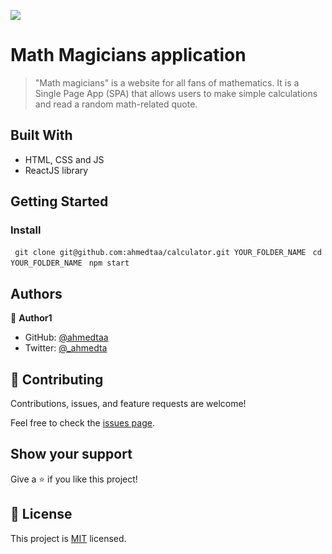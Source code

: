 ![](https://img.shields.io/badge/Microverse-blueviolet)

# Math Magicians application

> "Math magicians" is a website for all fans of mathematics. It is a Single Page App (SPA) that allows users to make simple calculations and read a random math-related quote.

## Built With

- HTML, CSS and JS
- ReactJS library

## Getting Started

### Install

` git clone git@github.com:ahmedtaa/calculator.git YOUR_FOLDER_NAME`
` cd YOUR_FOLDER_NAME`
` npm start`

## Authors

👤 **Author1**

- GitHub: [@ahmedtaa](https://github.com/ahmedta)
- Twitter: [@\_ahmedta](https://twitter.com/_ahmedta)

## 🤝 Contributing

Contributions, issues, and feature requests are welcome!

Feel free to check the [issues page](../../issues/).

## Show your support

Give a ⭐️ if you like this project!

## 📝 License

This project is [MIT](./MIT.md) licensed.
